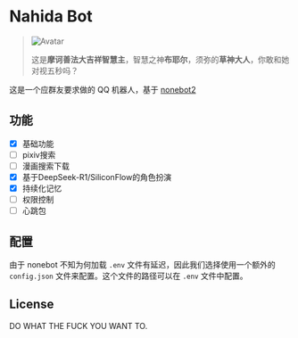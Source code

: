 # Nahida Bot

> ![Avatar](assets/NahidaAvatar1.jpg)
>
> 这是**摩诃善法大吉祥智慧主**，智慧之神**布耶尔**，须弥的**草神大人**，你敢和她对视五秒吗？

这是一个应群友要求做的 QQ 机器人，基于 [nonebot2](https://nonebot.dev)

## 功能

- [x] 基础功能
- [ ] pixiv搜索
- [ ] 漫画搜索下载
- [x] 基于DeepSeek-R1/SiliconFlow的角色扮演
- [x] 持续化记忆
- [ ] 权限控制
- [ ] 心跳包

## 配置

由于 nonebot 不知为何加载 `.env` 文件有延迟，因此我们选择使用一个额外的 `config.json` 文件来配置。这个文件的路径可以在 `.env` 文件中配置。

## License

DO WHAT THE FUCK YOU WANT TO.
